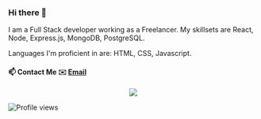 ### Hi there 👋
<!--https://user-images.githubusercontent.com/5713670/87202985-820dcb80-c2b6-11ea-9f56-7ec461c497c3.gif-->

I am a Full Stack developer working as a Freelancer. My skillsets are React, Node, Express.js, MongoDB, PostgreSQL. 

Languages I'm proficient in are: HTML, CSS, Javascript.

#### 📫 Contact Me ✉️ [Email](mailto:amitdgpghosh@gmail.com) 


<p align="center">
  <img src ="https://github-readme-stats.vercel.app/api?username=maverickamit&show_icons=true&count_private=true&theme=darcula&hide_border=true&hide=issues,contribs&include_all_commits=true&bg_color=00000000">
</p>

![Profile views](https://gpvc.arturio.dev/maverickamit)
